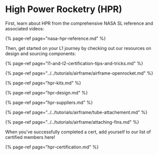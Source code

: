 # High Power Rocketry \(HPR\)

First, learn about HPR from the comprehensive NASA SL reference and associated videos:

{% page-ref page="nasa-hpr-reference.md" %}

Then, get started on your L1 journey by checking out our resources on design and sourcing components:

{% page-ref page="l1-and-l2-certification-tips-and-tricks.md" %}

{% page-ref page="../../tutorials/airframe/airframe-openrocket.md" %}

{% page-ref page="hpr-kits.md" %}

{% page-ref page="hpr-design.md" %}

{% page-ref page="hpr-suppliers.md" %}

{% page-ref page="../../tutorials/airframe/tube-attachement.md" %}

{% page-ref page="../../tutorials/airframe/attaching-fins.md" %}



When you've successfully completed a cert, add yourself to our list of certified members here!

{% page-ref page="hpr-certification.md" %}



